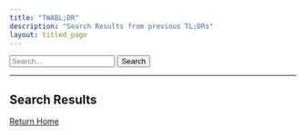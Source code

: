 ```yaml
---
title: "TWABL;DR"
description: "Search Results from previous TL;DRs"
layout: titled_page
---
```


<div class="header-search">
  <form class="header-search-form" action="/search" method="get">
    <input type="text" id="search-box" placeholder="Search..." name="query">
    <input type="submit" value="Search">
  </form>
</div>

----------------------------------------------

## Search Results

<div id="results"></div>

<script src="/js/search.js"></script>

[Return Home](/)